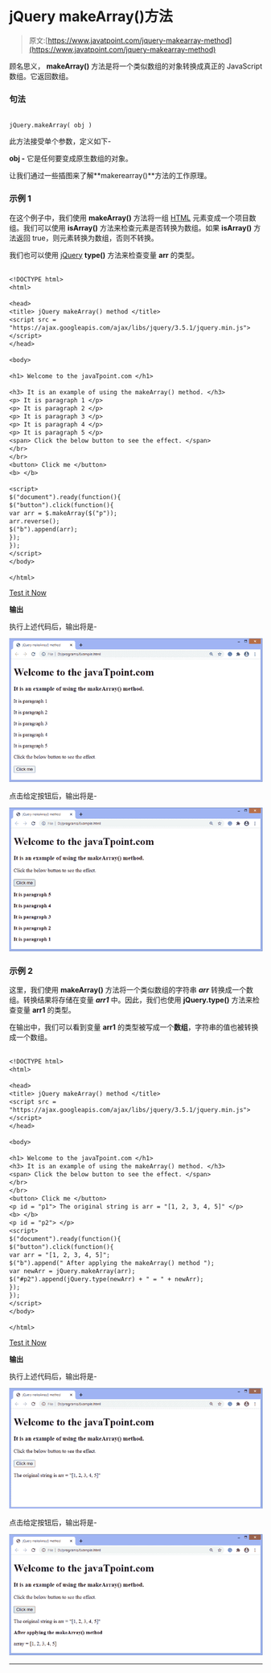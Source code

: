 # jQuery makeArray()方法

> 原文:[https://www.javatpoint.com/jquery-makearray-method](https://www.javatpoint.com/jquery-makearray-method)

顾名思义， **makeArray()** 方法是将一个类似数组的对象转换成真正的 JavaScript 数组。它返回数组。

### 句法

```

jQuery.makeArray( obj )

```

此方法接受单个参数，定义如下-

**obj -** 它是任何要变成原生数组的对象。

让我们通过一些插图来了解**makerearray()**方法的工作原理。

### 示例 1

在这个例子中，我们使用 **makeArray()** 方法将一组 [HTML](https://www.javatpoint.com/html-tutorial) 元素变成一个项目数组。我们可以使用 **isArray()** 方法来检查元素是否转换为数组。如果 **isArray()** 方法返回 true，则元素转换为数组，否则不转换。

我们也可以使用 [jQuery](https://www.javatpoint.com/jquery-tutorial) **type()** 方法来检查变量 **arr** 的类型。

```

<!DOCTYPE html>
<html>

<head>
<title> jQuery makeArray() method </title>
<script src = "https://ajax.googleapis.com/ajax/libs/jquery/3.5.1/jquery.min.js"> </script>
</head>

<body>

<h1> Welcome to the javaTpoint.com </h1>

<h3> It is an example of using the makeArray() method. </h3>
<p> It is paragraph 1 </p>
<p> It is paragraph 2 </p>
<p> It is paragraph 3 </p>
<p> It is paragraph 4 </p>
<p> It is paragraph 5 </p>
<span> Click the below button to see the effect. </span>
</br>
</br>
<button> Click me </button>
<b> </b>

<script>
$("document").ready(function(){
$("button").click(function(){
var arr = $.makeArray($("p"));
arr.reverse();
$("b").append(arr);
});
});
</script>
</body>

</html>

```

[Test it Now](https://www.javatpoint.com/oprweb/test.jsp?filename=jquery-makearray-method1)

**输出**

执行上述代码后，输出将是-

![jQuery makeArray() method](img/678227af9b700bdeaa8e8590b2894371.png)

点击给定按钮后，输出将是-

![jQuery makeArray() method](img/db1a3f6424e7b54775fcbc3f674ec7a6.png)

### 示例 2

这里，我们使用 **makeArray()** 方法将一个类似数组的字符串 ***arr*** 转换成一个数组。转换结果将存储在变量 ***arr1*** 中。因此，我们也使用 **jQuery.type()** 方法来检查变量 **arr1** 的类型。

在输出中，我们可以看到变量 **arr1** 的类型被写成一个**数组**，字符串的值也被转换成一个数组。

```

<!DOCTYPE html>
<html>

<head>
<title> jQuery makeArray() method </title>
<script src = "https://ajax.googleapis.com/ajax/libs/jquery/3.5.1/jquery.min.js"> </script>
</head>

<body>

<h1> Welcome to the javaTpoint.com </h1>
<h3> It is an example of using the makeArray() method. </h3>
<span> Click the below button to see the effect. </span>
</br>
</br>
<button> Click me </button>
<p id = "p1"> The original string is arr = "[1, 2, 3, 4, 5]" </p>
<b> </b>
<p id = "p2"> </p>
<script>
$("document").ready(function(){
$("button").click(function(){
var arr = "[1, 2, 3, 4, 5]";
$("b").append(" After applying the makeArray() method ");
var newArr = jQuery.makeArray(arr);
$("#p2").append(jQuery.type(newArr) + " = " + newArr);
});
});
</script>
</body>

</html>

```

[Test it Now](https://www.javatpoint.com/oprweb/test.jsp?filename=jquery-makearray-method2)

**输出**

执行上述代码后，输出将是-

![jQuery makeArray() method](img/fb6ea351dbdcb501e1ac404156a5869d.png)

点击给定按钮后，输出将是-

![jQuery makeArray() method](img/8a84e28aae6a165fdb205eef1524a676.png)

* * *